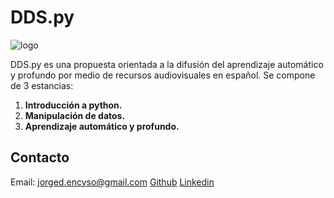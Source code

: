 # DDS.py

![logo](https://github.com/Data-Driven-Science-py/.github/raw/source/logo.png)

DDS.py es una propuesta orientada a la difusión del aprendizaje automático y profundo por medio de recursos audiovisuales en español. Se compone de 3 estancias:

1. **Introducción a python.**
2. **Manipulación de datos.**
3. **Aprendizaje automático y profundo.**

## Contacto
Email: jorged.encyso@gmail.com
[Github](https://github.com/Jorgedavyd)
[Linkedin](www.linkedin.com/in/jorge-david-enciso-martínez-149977265)